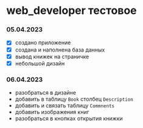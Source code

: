# web_developer тестовое

### 05.04.2023
- [x] создано приложение 
- [x] создана и наполнена база данных
- [x] вывод книжек на страничке
- [x] небольшой дизайн
### 06.04.2023
- разобраться в дизайне
- добавить в таблицу `Book` столбец `Description`
- добавить и связать таблицу `Commnents`
- добавить изображения книг
- разобраться в кнопках открытия книжки